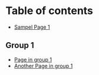 # Table of contents

* [Sampel Page 1](README.md)

## Group 1

* [Page in group 1](group-1/page-in-group-1.md)
* [Another Page in group 1](group-1/another-page-in-group-1.md)
